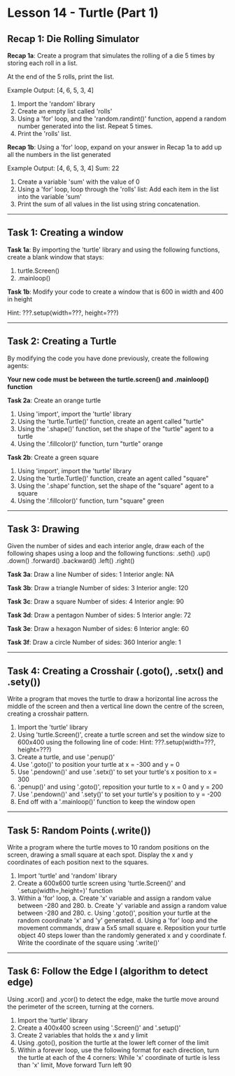 # Lesson 14 - Turtle (Part 1)

## Recap 1: Die Rolling Simulator
**Recap 1a**:
Create a program that simulates the rolling of a die 5 times by
storing each roll in a list.

At the end of the 5 rolls, print the list.

Example Output:
[4, 6, 5, 3, 4]

1. Import the 'random' library
2. Create an empty list called 'rolls'
3. Using a 'for' loop, and the 'random.randint()' function, append
   a random number generated into the list. Repeat 5 times.
4. Print the 'rolls' list.

**Recap 1b**:
Using a 'for' loop, expand on your answer in Recap 1a to add up all
the numbers in the list generated

Example Output:
[4, 6, 5, 3, 4]
Sum: 22

1. Create a variable 'sum' with the value of 0
2. Using a 'for' loop, loop through the 'rolls' list:
        Add each item in the list into the variable 'sum'
3. Print the sum of all values in the list using string concatenation.

---------------------------------------------------------------------

## Task 1: Creating a window
**Task 1a**:
By importing the 'turtle' library and using the following functions,
create a blank window that stays:
1. turtle.Screen()
2. .mainloop()

**Task 1b**:
Modify your code to create a window that is 600 in width and 400 in
height

Hint:
???.setup(width=???, height=???)

---------------------------------------------------------------------

## Task 2: Creating a Turtle
By modifying the code you have done previously, create the
following agents:

**Your new code must be between the turtle.screen() and .mainloop()
function**

**Task 2a**:
Create an orange turtle

1. Using 'import', import the 'turtle' library
2. Using the 'turtle.Turtle()' function, create an agent called "turtle"
3. Using the '.shape()' function, set the shape of the "turtle" agent
   to a turtle
4. Using the '.fillcolor()' function, turn "turtle" orange

**Task 2b**:
Create a green square

1. Using 'import', import the 'turtle' library
2. Using the 'turtle.Turtle()' function, create an agent called "square"
3. Using the '.shape' function, set the shape of the "square" agent
   to a square
4. Using the '.fillcolor()' function, turn "square" green

---------------------------------------------------------------------

## Task 3: Drawing
Given the number of sides and each interior angle, draw each of the
following shapes using a loop and the following functions:
    .seth()
    .up()
    .down()
    .forward()
    .backward()
    .left()
    .right()

**Task 3a**: Draw a line
Number of sides: 1
Interior angle: NA

**Task 3b**: Draw a triangle
Number of sides: 3
Interior angle: 120

**Task 3c**: Draw a square
Number of sides: 4
Interior angle: 90

**Task 3d**: Draw a pentagon
Number of sides: 5
Interior angle: 72

**Task 3e**: Draw a hexagon
Number of sides: 6
Interior angle: 60

**Task 3f**: Draw a circle
Number of sides: 360
Interior angle: 1

---------------------------------------------------------------------

## Task 4: Creating a Crosshair (.goto(), .setx() and .sety())
Write a program that moves the turtle to draw a horizontal line
across the middle of the screen and then a vertical line down the
centre of the screen, creating a crosshair pattern.

1. Import the 'turtle' library
2. Using 'turtle.Screen()', create a turtle screen and set the window
   size to 600x400 using the following line of code:
        Hint: ???.setup(width=???, height=???)
3. Create a turtle, and use '.penup()'
4. Use '.goto()' to position your turtle at x = -300 and y = 0
5. Use '.pendown()' and use '.setx()' to set your turtle's x position
   to x = 300
6. '.penup()' and using '.goto()', reposition your turtle to
   x = 0 and y = 200
7. Use '.pendown()' and '.sety()' to set your turtle's y position
   to y = -200
8. End off with a '.mainloop()' function to keep the window open

---------------------------------------------------------------------

## Task 5: Random Points (.write())
Write a program where the turtle moves to 10 random positions on the
screen, drawing a small square at each spot. Display the x and y
coordinates of each position next to the squares.

1. Import 'turtle' and 'random' library
2. Create a 600x600 turtle screen using 'turtle.Screen()' and
   '.setup(width=,height=)' function
3. Within a 'for' loop,
        a. Create 'x' variable and assign a random value between
           -280 and 280.
        b. Create 'y' variable and assign a random value between
           -280 and 280.
        c. Using '.goto()', position your turtle at the random
           coordinate 'x' and 'y' generated.
        d. Using a 'for' loop and the movement commands, draw a 5x5
           small square
        e. Reposition your turtle object 40 steps lower than the
           randomly generated x and y coordinate
        f. Write the coordinate of the square using '.write()'
   

---------------------------------------------------------------------

## Task 6: Follow the Edge I (algorithm to detect edge)
Using .xcor() and .ycor() to detect the edge, make the turtle move
around the perimeter of the screen, turning at the corners.

1. Import the 'turtle' library
2. Create a 400x400 screen using '.Screen()' and '.setup()'
3. Create 2 variables that holds the x and y limit
4. Using .goto(), position the turtle at the lower left corner of the
   limit
5. Within a forever loop, use the following format for each direction,
   turn the turtle at each of the 4 corners:
        While 'x' coordinate of turtle is less than 'x' limit,
             Move forward
        Turn left 90